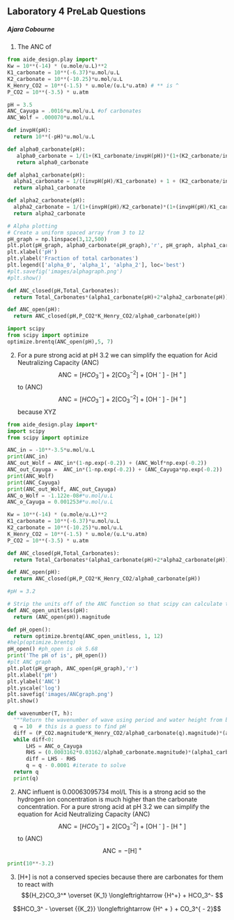 ## Laboratory 4 PreLab Questions
##### Ajara Cobourne

1. The ANC of
```python
from aide_design.play import*
Kw = 10**(-14) * (u.mole/u.L)**2
K1_carbonate = 10**(-6.37)*u.mol/u.L
K2_carbonate = 10**(-10.25)*u.mol/u.L
K_Henry_CO2 = 10**(-1.5) * u.mole/(u.L*u.atm) # ** is ^
P_CO2 = 10**(-3.5) * u.atm

pH = 3.5
ANC_Cayuga = .0016*u.mol/u.L #of carbonates
ANC_Wolf = .000070*u.mol/u.L

def invpH(pH):
  return 10**(-pH)*u.mol/u.L

def alpha0_carbonate(pH):
   alpha0_carbonate = 1/(1+(K1_carbonate/invpH(pH))*(1+(K2_carbonate/invpH(pH))))
   return alpha0_carbonate

def alpha1_carbonate(pH):
  alpha1_carbonate = 1/((invpH(pH)/K1_carbonate) + 1 + (K2_carbonate/invpH(pH)))
  return alpha1_carbonate

def alpha2_carbonate(pH):
  alpha2_carbonate = 1/(1+(invpH(pH)/K2_carbonate)*(1+(invpH(pH)/K1_carbonate)))
  return alpha2_carbonate

# Alpha plotting
# Create a uniform spaced array from 3 to 12
pH_graph = np.linspace(3,12,500)
plt.plot(pH_graph, alpha0_carbonate(pH_graph),'r', pH_graph, alpha1_carbonate(pH_graph),'b',pH_graph, alpha2_carbonate(pH_graph),'g')
plt.xlabel('pH')
plt.ylabel('Fraction of total carbonates')
plt.legend(['alpha_0', 'alpha_1', 'alpha_2'], loc='best')
#plt.savefig('images/alphagraph.png')
#plt.show()

def ANC_closed(pH,Total_Carbonates):
  return Total_Carbonates*(alpha1_carbonate(pH)+2*alpha2_carbonate(pH)) + Kw/invpH(pH) - invpH(pH)

def ANC_open(pH):
  return ANC_closed(pH,P_CO2*K_Henry_CO2/alpha0_carbonate(pH))

import scipy
from scipy import optimize
optimize.brentq(ANC_open(pH),5, 7)
```
2. For a pure strong acid at pH 3.2 we can simplify the equation for
Acid Neutralizing Capacity (ANC)
$${\text{ANC}} = [HCO_3^ - {\text{] + 2[CO}}_3^{ - 2}{\text{] + [O}}{{\text{H}}^{\text{ - }}}{\text{] - [}}{{\text{H}}^{\text{ + }}}{\text{]}}$$
to   (ANC)
$${\text{ANC}} = [HCO_3^ - {\text{] + 2[CO}}_3^{ - 2}{\text{] + [O}}{{\text{H}}^{\text{ - }}}{\text{] - [}}{{\text{H}}^{\text{ + }}}{\text{]}}$$
because XYZ
```Python
from aide_design.play import*
import scipy
from scipy import optimize

ANC_in = -10**-3.5*u.mol/u.L
print(ANC_in)
ANC_out_Wolf = ANC_in*(1-np.exp(-0.2)) + (ANC_Wolf*np.exp(-0.2))
ANC_out_Cayuga =  ANC_in*(1-np.exp(-0.2)) + (ANC_Cayuga*np.exp(-0.2))
print(ANC_Wolf)
print(ANC_Cayuga)
print(ANC_out_Wolf, ANC_out_Cayuga)
ANC_o_Wolf = -1.122e-08#*u.mol/u.L
ANC_o_Cayuga = 0.001253#*u.mol/u.L

Kw = 10**(-14) * (u.mole/u.L)**2
K1_carbonate = 10**(-6.37)*u.mol/u.L
K2_carbonate = 10**(-10.25)*u.mol/u.L
K_Henry_CO2 = 10**(-1.5) * u.mole/(u.L*u.atm)
P_CO2 = 10**(-3.5) * u.atm

def ANC_closed(pH,Total_Carbonates):
  return Total_Carbonates*(alpha1_carbonate(pH)+2*alpha2_carbonate(pH)) + Kw/invpH(pH) - invpH(pH)

def ANC_open(pH):
  return ANC_closed(pH,P_CO2*K_Henry_CO2/alpha0_carbonate(pH))

#pH = 3.2

# Strip the units off of the ANC function so that scipy can calculate the root.
def ANC_open_unitless(pH):
  return (ANC_open(pH)).magnitude

def pH_open():
  return optimize.brentq(ANC_open_unitless, 1, 12)
#help(optimize.brentq)
pH_open() #ph_open is ok 5.68
print('The pH of is', pH_open())
#plt ANC graph
plt.plot(pH_graph, ANC_open(pH_graph),'r')
plt.xlabel('pH')
plt.ylabel('ANC')
plt.yscale('log')
plt.savefig('images/ANCgraph.png')
plt.show()

def wavenumber(T, h):
  """Return the wavenumber of wave using period and water height from bed."""
  q = 10  # this is a guess to find pH
  diff = (P_CO2.magnitude*K_Henry_CO2/alpha0_carbonate(q).magnitude)*(alpha1_carbonate(q).magnitude + 2*alpha2_carbonate(q).magnitude) + (Kw.magnitude/ 10**-q) - 10**-q
  while diff<0:
      LHS = ANC_o_Cayuga
      RHS = (0.0003162*0.03162/alpha0_carbonate.magnitude)*(alpha1_carbonate.magmagnitude + 2*alpha2_carbonate.magnitude) + (1e-14/ 10**-q.magnitude) - 10**-q.magnitude
      diff = LHS - RHS
      q = q - 0.0001 #iterate to solve
  return q
  print(q)
```

2. ANC influent is 0.00063095734 mol/L This is a strong acid so the hydrogen ion concentration is much higher than the carbonate concentration. For a pure strong acid at pH 3.2 we can simplify the equation for
Acid Neutralizing Capacity (ANC)
$${\text{ANC}} = [HCO_3^ - {\text{] + 2[CO}}_3^{ - 2}{\text{] + [O}}{{\text{H}}^{\text{ - }}}{\text{] - [}}{{\text{H}}^{\text{ + }}}{\text{]}}$$
to   (ANC)
$${\text{ANC}} = - {{\text{[H]}}^{\text{ + }}}{\text{}}$$
```Python
print(10**-3.2)

```

3. [H+] is not a conserved species because there are carbonates for them to react with
$${H_2}CO_3^* \overset {K_1} \longleftrightarrow {H^+} + HCO_3^- $$


$$HCO_3^ - \overset {{K_2}} \longleftrightarrow {H^ + } + CO_3^{ - 2}$$
